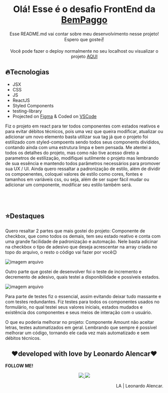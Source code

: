 <h1 align="center">Olá! Esse é o desafio FrontEnd da <a href="https://www.bempaggo.com.br/">BemPaggo</a></h1>
<p align="center">Esse README.md vai contar sobre meu desenvolvimento nesse projeto! Espero que goste✌</p>
<p align="center">Você pode fazer o deploy normalmente no seu localhost ou visualizar o projeto <a href="https://alencarleo.github.io/bemPaggo_form/">AQUI</a></p>

<h2>🔥Tecnologias</h2>
<ul>
  <li>JSX</li>
  <li>CSS</li>
  <li>JS</li>
  <li>ReactJS</li>
  <li>Styled Components</li>
  <li>testing-library</li>
  <li>Projected on <a href="https://www.figma.com/">Figma</a> & Coded on <a href="https://code.visualstudio.com/">VSCode</a></li>
</ul>
<p> Fiz o projeto em react para ter todos componentes com estados reativos e para evitar débitos técnicos, pois uma vez que queira modificar, atualizar ou adicionar um novo elemento basta utilizar sua tag já que o projeto foi estilizado com styled-compoents sendo todos seus components divididos, contando ainda com uma estrutura limpa e bem pensada. Me atentei a todos os detalhes do projeto, mas como não tive acesso direto a parametros de estilização, modifiquei sutilmente o projeto mas lembrando de sua essência e mantendo todos parâmetros necessários para promover sua UX / UI. Ainda quero ressaltar a padronização de estilo, além de dividir os compoenentes, coloquei valores de estilo como cores, fontes e tamanhos em variáveis css, ou seja, além de ser super fácil mudar ou adicionar um componente, modificar seu estilo também será.</p>
<br>
<br>
<h2>⭐Destaques</h2>
<p>Quero resaltar 2 partes que mais gostei do projeto: Componente de checkbox, que como todos os demais, tem seu estado reativo e conta com uma grande facilidade de padronização e automação. Nele basta adicinar na checkbox o tipo de adesivo que deseja acrescentar na array criada no topo do arquivo, o resto o código vai fazer por você😉</p>

<img src="./" alt="imagem arquivo"/>
  
<p>Outro parte que gostei de desenvolver foi o teste de incremento e decremento de adesivo, quais testei a disponibilidade e possíveis estados.</p>

<img src="./" alt="imagem arquivo"/>

<p>Para parte de testes fiz o essencial, assim evitando deixar tudo massante e com testes redundantes. Fiz testes para todos os componentes usados no formulário, no qual testei seus valores iniciais, estados mudados e existência dos componentes e seus meios de interação com o usuário.</p>

<p>O que eu poderia melhorar no projeto: Componente Amount não aceitar letras, testes automatizados em geral. Lembrando que sempre é possível melhorar um código, tornando ele cada vez mais automatizado e sem débitos técnicos.</p>

<h2 align="center">❤️developed with love by Leonardo Alencar❤️</h2>
<p><b>FOLLOW ME!</b></p>

<p align="center">
  <a href="https://www.instagram.com/la.codes/">
    <img src="https://img.shields.io/badge/Instagram-E4405F?style=for-the-badge&logo=instagram&logoColor=white">
  </a>
  
  <a href="https://www.linkedin.com/in/leonardo-alencar-5749aa1b0/">
    <img src="https://img.shields.io/badge/LinkedIn-0077B5?style=for-the-badge&logo=linkedin&logoColor=white">
  </a>
</p>

<p align="right">LA | Leonardo Alencar.</p>
